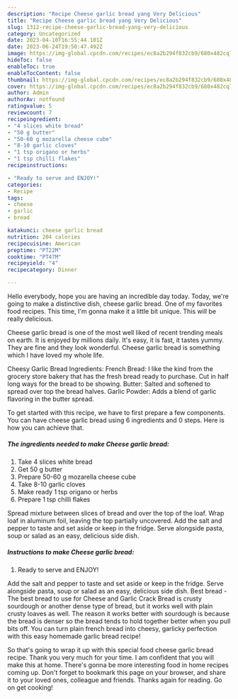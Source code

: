 ```yaml
---
description: "Recipe Cheese garlic bread yang Very Delicious"
title: "Recipe Cheese garlic bread yang Very Delicious"
slug: 1312-recipe-cheese-garlic-bread-yang-very-delicious
category: Uncategorized
date: 2023-04-10T16:55:44.101Z
date: 2023-06-24T19:50:47.492Z
image: https://img-global.cpcdn.com/recipes/ec8a2b294f832cb9/680x482cq70/cheese-garlic-bread-recipe-main-photo.jpg
hideToc: false
enableToc: true
enableTocContent: false
thumbnail: https://img-global.cpcdn.com/recipes/ec8a2b294f832cb9/680x482cq70/cheese-garlic-bread-recipe-main-photo.jpg
cover: https://img-global.cpcdn.com/recipes/ec8a2b294f832cb9/680x482cq70/cheese-garlic-bread-recipe-main-photo.jpg
author: Admin
authorAv: notfound
ratingvalue: 5
reviewcount: 7
recipeingredient:
- "4 slices white bread"
- "50 g butter"
- "50-60 g mozarella cheese cube"
- "8-10 garlic cloves"
- "1 tsp origano or herbs"
- "1 tsp chilli flakes"
recipeinstructions:

- "Ready to serve and ENJOY!"
categories:
- Recipe
tags:
- cheese
- garlic
- bread

katakunci: cheese garlic bread 
nutrition: 204 calories
recipecuisine: American
preptime: "PT22M"
cooktime: "PT47M"
recipeyield: "4"
recipecategory: Dinner

---
```



Hello everybody, hope you are having an incredible day today. Today, we're going to make a distinctive dish, cheese garlic bread. One of my favorites food recipes. This time, I'm gonna make it a little bit unique. This will be really delicious.

Cheese garlic bread is one of the most well liked of recent trending meals on earth. It is enjoyed by millions daily. It's easy, it is fast, it tastes yummy. They are fine and they look wonderful. Cheese garlic bread is something which I have loved my whole life.

Cheesy Garlic Bread Ingredients: French Bread: I like the kind from the grocery store bakery that has the fresh bread ready to purchase. Cut in half long ways for the bread to be showing. Butter: Salted and softened to spread over top the bread halves. Garlic Powder: Adds a blend of garlic flavoring in the butter spread.


To get started with this recipe, we have to first prepare a few components. You can have cheese garlic bread using 6 ingredients and 0 steps. Here is how you can achieve that.

<!--inarticleads1-->

##### The ingredients needed to make Cheese garlic bread:

1. Take 4 slices white bread
1. Get 50 g butter
1. Prepare 50-60 g mozarella cheese cube
1. Take 8-10 garlic cloves
1. Make ready 1 tsp origano or herbs
1. Prepare 1 tsp chilli flakes


Spread mixture between slices of bread and over the top of the loaf. Wrap loaf in aluminum foil, leaving the top partially uncovered. Add the salt and pepper to taste and set aside or keep in the fridge. Serve alongside pasta, soup or salad as an easy, delicious side dish. 

<!--inarticleads2-->

##### Instructions to make Cheese garlic bread:


1. Ready to serve and ENJOY!

Add the salt and pepper to taste and set aside or keep in the fridge. Serve alongside pasta, soup or salad as an easy, delicious side dish. Best bread - The best bread to use for Cheese and Garlic Crack Bread is crusty sourdough or another dense type of bread, but it works well with plain crusty loaves as well. The reason it works better with sourdough is because the bread is denser so the bread tends to hold together better when you pull bits off. You can turn plain french bread into cheesy, garlicky perfection with this easy homemade garlic bread recipe! 

So that's going to wrap it up with this special food cheese garlic bread recipe. Thank you very much for your time. I am confident that you will make this at home. There's gonna be more interesting food in home recipes coming up. Don't forget to bookmark this page on your browser, and share it to your loved ones, colleague and friends. Thanks again for reading. Go on get cooking!
